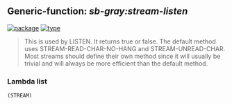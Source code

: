 ## Generic-function: ***sb-gray:stream-listen***
[![package](https://img.shields.io/badge/Package-SB--GRAY-5f9ea0.svg?style=social&colorA=999999)](../) [![type](https://img.shields.io/badge/Type-Generic--Function-5f9ea0.svg?style=social&colorA=999999)](../#generic-function) 

> This is used by LISTEN. It returns true or false. The default method uses
> STREAM-READ-CHAR-NO-HANG and STREAM-UNREAD-CHAR. Most streams should
> define their own method since it will usually be trivial and will
> always be more efficient than the default method.

### Lambda list
```
(STREAM)
```
